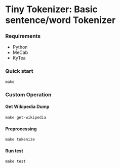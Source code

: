 # Tiny Tokenizer: Basic sentence/word Tokenizer

### Requirements

- Python
- MeCab
- KyTea

### Quick start

`make`

### Custom Operation

#### Get Wikipedia Dump

`make get-wikipedia`

#### Preprocessing

`make tokenize`

#### Run test

`make test`
